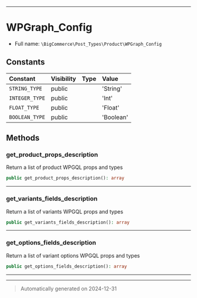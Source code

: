***

# WPGraph_Config





* Full name: `\BigCommerce\Post_Types\Product\WPGraph_Config`


## Constants

| Constant | Visibility | Type | Value |
|:---------|:-----------|:-----|:------|
|`STRING_TYPE`|public| |&#039;String&#039;|
|`INTEGER_TYPE`|public| |&#039;Int&#039;|
|`FLOAT_TYPE`|public| |&#039;Float&#039;|
|`BOOLEAN_TYPE`|public| |&#039;Boolean&#039;|


## Methods


### get_product_props_description

Return a list of product WPGQL props and types

```php
public get_product_props_description(): array
```












***

### get_variants_fields_description

Return a list of variants WPGQL props and types

```php
public get_variants_fields_description(): array
```












***

### get_options_fields_description

Return a list of variant options WPGQL props and types

```php
public get_options_fields_description(): array
```












***


***
> Automatically generated on 2024-12-31
